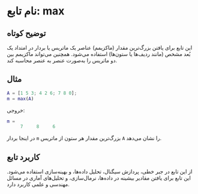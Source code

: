 
# نام تابع: max

## توضیح کوتاه
این تابع برای یافتن بزرگ‌ترین مقدار (ماکزیمم) عناصر یک ماتریس یا بردار در امتداد یک بُعد مشخص (مانند ردیف‌ها یا ستون‌ها) استفاده می‌شود. همچنین می‌تواند ماکزیمم بین دو ماتریس را به‌صورت عنصر به عنصر محاسبه کند.

## مثال
```matlab
A = [1 5 3; 4 2 6; 7 8 0];
m = max(A)
```

خروجی:
```matlab
m =
     7     8     6
```

در اینجا بردار `m` بزرگ‌ترین مقدار هر ستون از ماتریس `A` را نشان می‌دهد.

## کاربرد تابع
از این تابع در جبر خطی، پردازش سیگنال، تحلیل داده‌ها، و بهینه‌سازی استفاده می‌شود. این تابع برای یافتن مقادیر بیشینه در داده‌ها، نرمال‌سازی، و تحلیل‌های آماری در مسائل مهندسی و علمی کاربرد دارد.
